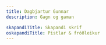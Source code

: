 ```yaml
---
title: Dagbjartur Gunnar
description: Gagn og gaman

skapandiTitle: Skapandi skrif
oskapandiTitle: Pistlar & fróðleikur
---
```

